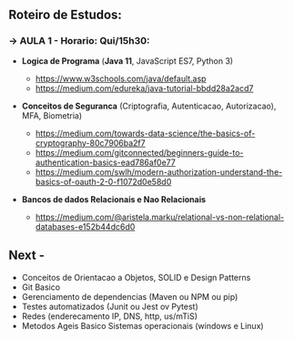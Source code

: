 ## Roteiro de Estudos:

### &rarr; **AULA 1** - Horario: Qui/15h30:
- **Logica de Programa** (**Java 11**, JavaScript ES7, Python 3) 
    - https://www.w3schools.com/java/default.asp
    - https://medium.com/edureka/java-tutorial-bbdd28a2acd7   
- **Conceitos de Seguranca** (Criptografia, Autenticacao, Autorizacao), MFA, Biometria)
    - https://medium.com/towards-data-science/the-basics-of-cryptography-80c7906ba2f7
    - https://medium.com/gitconnected/beginners-guide-to-authentication-basics-ead786af0e77
    - https://medium.com/swlh/modern-authorization-understand-the-basics-of-oauth-2-0-f1072d0e58d0

- **Bancos de dados Relacionais e Nao Relacionais**
  - https://medium.com/@aristela.marku/relational-vs-non-relational-databases-e152b44dc6d0

## Next - 
- Conceitos de Orientacao a Objetos, SOLID e Design Patterns
- Git Basico 
- Gerenciamento de dependencias (Maven ou NPM ou pip) 
- Testes automatizados (Junit ou Jest ov Pytest) 
- Redes (enderecamento IP, DNS, http, us/mTiS) 
- Metodos Ageis Basico Sistemas operacionais (windows e Linux)